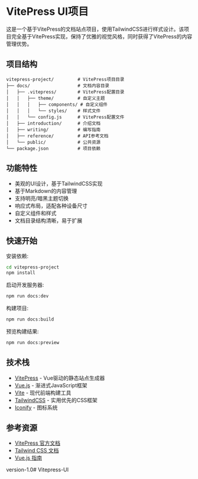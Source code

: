 # VitePress UI项目

这是一个基于VitePress的文档站点项目，使用TailwindCSS进行样式设计。该项目完全基于VitePress实现，保持了优雅的视觉风格，同时获得了VitePress的内容管理优势。

## 项目结构

```
vitepress-project/         # VitePress项目目录
├── docs/                  # 文档内容目录
│   ├── .vitepress/        # VitePress配置目录
│   │   ├── theme/         # 自定义主题
│   │   │   ├── components/ # 自定义组件
│   │   │   └── styles/    # 样式文件
│   │   └── config.js      # VitePress配置文件
│   ├── introduction/      # 介绍文档
│   ├── writing/           # 编写指南
│   ├── reference/         # API参考文档
│   └── public/            # 公共资源
└── package.json           # 项目依赖
```

## 功能特性

- 美观的UI设计，基于TailwindCSS实现
- 基于Markdown的内容管理
- 支持明亮/暗黑主题切换
- 响应式布局，适配各种设备尺寸
- 自定义组件和样式
- 文档目录结构清晰，易于扩展

## 快速开始

安装依赖:

```bash
cd vitepress-project
npm install
```

启动开发服务器:

```bash
npm run docs:dev
```

构建项目:

```bash
npm run docs:build
```

预览构建结果:

```bash
npm run docs:preview
```

## 技术栈

- [VitePress](https://vitepress.dev/) - Vue驱动的静态站点生成器
- [Vue.js](https://vuejs.org/) - 渐进式JavaScript框架
- [Vite](https://vitejs.dev/) - 现代前端构建工具
- [TailwindCSS](https://tailwindcss.com/) - 实用优先的CSS框架
- [Iconify](https://iconify.design/) - 图标系统

## 参考资源

- [VitePress 官方文档](https://vitepress.dev/)
- [Tailwind CSS 文档](https://tailwindcss.com/docs)
- [Vue.js 指南](https://cn.vuejs.org/guide/introduction.html)

version-1.0# Vitepress-UI
